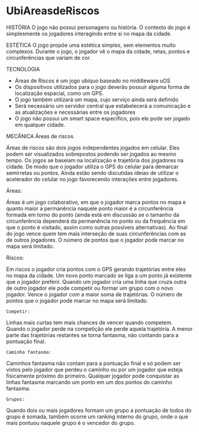 UbiAreasdeRiscos
================

HISTÓRIA
O jogo não possui personagens ou história. O contexto do jogo é simplesmente os jogadores interagindo entre si no mapa da cidade.

ESTÉTICA
O jogo propõe uma estética simples, sem elementos muito complexos. Durante o jogo, o jogador vê o mapa da cidade, retas, pontos e circunferências que variam de cor.

TECNOLOGIA
- Áreas de Riscos é um jogo ubíquo baseado no middleware uOS
- Os dispositivos utilizados para o jogo deverão possuir alguma forma de localização espacial, como um GPS. 
- O jogo também utilizará um mapa, cujo serviço ainda será definido
- Será necessário um servidor central que estabelecerá a comunicação e as atualizações e necessárias entre os jogadores
- O jogo não possui um smart space específico, pois ele pode ser jogado em qualquer cidade.

MECÂNICA
Áreas de riscos

Áreas de riscos são dois jogos independentes jogados em celular. Eles podem ser visualizados sobrepostos podendo ser jogados ao mesmo tempo. Os jogos se baseiam na localização e trajetória dos jogadores na cidade. De modo que o jogador utiliza o GPS do celular para demarcar semirretas ou pontos.
Ainda estão sendo discutidas ideias de utilizar o acelerador do celular no jogo favorecendo interações entre jogadores.

Áreas:

Áreas é um jogo colaborativo, em que o jogador marca pontos no mapa e quanto maior a permanência naquele ponto maior é a circunferência formada em torno do ponto (ainda está em discussão se o tamanho da circunferência dependerá da permanência no ponto ou da frequência em que o ponto é visitado, assim como outras possíveis alternativas). Ao final do jogo vence quem tem mais interseção de suas circunferências com as de outros jogadores. O número de pontos que o jogador pode marcar no mapa será limitado.

Riscos:

Em riscos o jogador cria pontos com o GPS gerando trajetórias entre eles no mapa da cidade. Um novo ponto marcado se liga a um ponto já existente que o jogador preferir. Quando um jogador cria uma linha que cruza outra de outro jogador ele pode competir ou formar um grupo com o novo jogador. 
Vence o jogador com a maior soma de trajetórias. O número de pontos que o jogador pode marcar no mapa será limitado.

	Competir:
Linhas mais curtas tem mais chances de vencer quando competem. Quando o jogador perde na competição ele perde aquela trajetória. A menor parte das trajetórias restantes se torna fantasma, não contando para a pontuação final. 

	Caminho fantasma:
Caminhos fantasma não contam para a pontuação final e só podem ser vistos pelo jogador que perdeu o caminho ou por um jogador que esteja fisicamente próximo do primeiro. Qualquer jogador pode conquistar as linhas fantasma marcando um ponto em um dos pontos do caminho fantasma.

	Grupos:
Quando dois ou mais jogadores formam um grupo a pontuação de todos do grupo é somada, também ocorre um ranking interno do grupo, onde o que mais pontuou naquele grupo é o vencedor do grupo.
